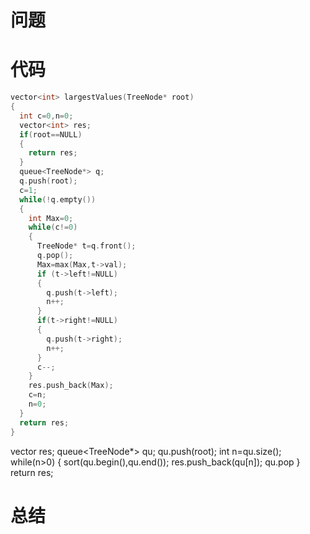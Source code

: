 # 问题
# 代码
```c
vector<int> largestValues(TreeNode* root)
{
  int c=0,n=0;
  vector<int> res;
  if(root==NULL)
  {
    return res;
  }
  queue<TreeNode*> q;
  q.push(root);
  c=1;
  while(!q.empty())
  {
    int Max=0;
    while(c!=0)
    {
      TreeNode* t=q.front();
      q.pop();
      Max=max(Max,t->val);
      if (t->left!=NULL)
      {
        q.push(t->left);
        n++;
      }
      if(t->right!=NULL)
      {
        q.push(t->right);
        n++;
      }
      c--;
    }
    res.push_back(Max);
    c=n;
    n=0;
  }
  return res;  
}
```
vector<int> res;
queue<TreeNode*> qu;
qu.push(root);
int n=qu.size();
while(n>0)
{
    sort(qu.begin(),qu.end());
    res.push_back(qu[n]);
    qu.pop
}
return res;
# 总结
